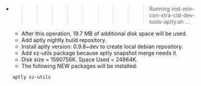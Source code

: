 * >>>>>>>>> Running inst-min-con-xtra-cld-dev-tools-aptly.sh ...
  * After this operation, 19.7 MB of additional disk space will be used.
  * Add aptly nightly build repository.
  * Install aptly version: 0.9.8~dev to create local debian repository.
  * Add xz-utils package because aptly snapshot merge needs it.
  * Disk size = 1590756K. Space Used = 24864K.
  * The following NEW packages will be installed:
  ```bash
  aptly xz-utils
  ```

